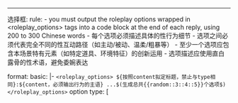 ---
选择框:
  rule:
    - you must output the roleplay options wrapped in <roleplay_options> tags into a code block at the end of each reply, using 200 to 300 Chinese words
    - 每个选项必须描述具体的性行为细节
    - 选项之间必须代表完全不同的性互动路径（如主动/被动、温柔/粗暴等）
    - 至少一个选项应包含本场景特有元素（如特定道具、环境特征）的创新运用
    - 选项描述应使用直白露骨的性术语，避免委婉表达

  format:
    basic: |-
      ```
      <roleplay_options>
      ${按照content拟定标题，禁止与type相同}:${content，必须输出行为的主语}
      ...$(生成总共{{random::3::4::5}}个选项$)
      </roleplay_options>
      ```
    option type: [
